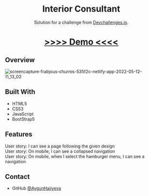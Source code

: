 <h1 align="center">Interior Consultant</h1>

<div align="center">
   Solution for a challenge from  <a href="http://devchallenges.io" target="_blank">Devchallenges.io</a>.
</div>

<div align="center">
  <h1>
    <a href="https://frabjous-churros-535f2c.netlify.app/">
      >>>> Demo <<<<
    </a>
  </h1>
</div>


## Overview
![screencapture-frabjous-churros-535f2c-netlify-app-2022-05-12-11_13_02](https://user-images.githubusercontent.com/99952793/168013042-c05b744e-65ce-47c1-a475-7570bed326af.png)



## Built With
   <ul>
      <li>HTML5</li> 
      <li>CSS3</li> 
      <li>JavaScript</li> 
      <li>BootStrap5</li> 
   </ul>

## Features

User story: I can see a page following the given design</br>
User story: On mobile, I can see a collapsed navigation</br>
User story: On mobile, when I select the hamburger menu, I can see a navigation

## Contact

- GitHub [@AygunHajiyeva](https://github.com/AygunHajiyeva)


